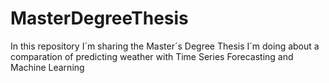 # MasterDegreeThesis
In this repository I´m sharing the Master´s Degree Thesis I´m doing about a comparation of predicting weather with Time Series Forecasting and Machine Learning
